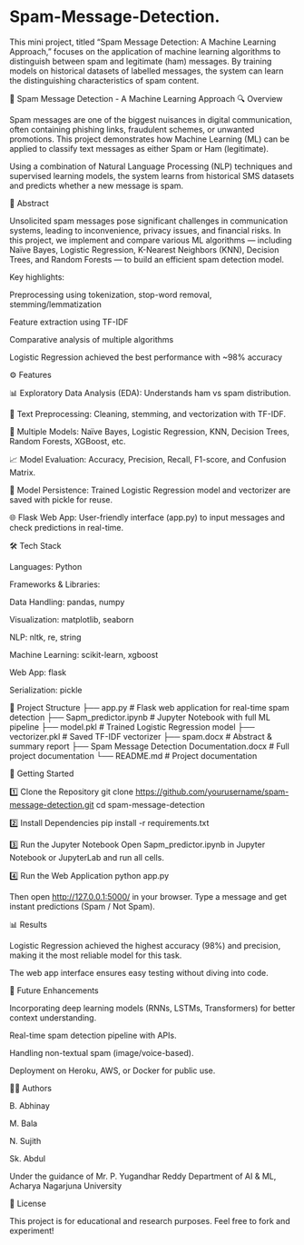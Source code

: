 # Spam-Message-Detection.
This mini project, titled “Spam Message Detection: A Machine Learning Approach,” focuses on the application of machine learning algorithms to distinguish between spam and legitimate (ham) messages. By training models on historical datasets of labelled messages, the system can learn the distinguishing characteristics of spam content.


📩 Spam Message Detection - A Machine Learning Approach
🔍 Overview

Spam messages are one of the biggest nuisances in digital communication, often containing phishing links, fraudulent schemes, or unwanted promotions. This project demonstrates how Machine Learning (ML) can be applied to classify text messages as either Spam or Ham (legitimate).

Using a combination of Natural Language Processing (NLP) techniques and supervised learning models, the system learns from historical SMS datasets and predicts whether a new message is spam.

🧾 Abstract

Unsolicited spam messages pose significant challenges in communication systems, leading to inconvenience, privacy issues, and financial risks. In this project, we implement and compare various ML algorithms — including Naïve Bayes, Logistic Regression, K-Nearest Neighbors (KNN), Decision Trees, and Random Forests — to build an efficient spam detection model.

Key highlights:

Preprocessing using tokenization, stop-word removal, stemming/lemmatization

Feature extraction using TF-IDF

Comparative analysis of multiple algorithms

Logistic Regression achieved the best performance with ~98% accuracy

⚙️ Features

📊 Exploratory Data Analysis (EDA): Understands ham vs spam distribution.

🧹 Text Preprocessing: Cleaning, stemming, and vectorization with TF-IDF.

🤖 Multiple Models: Naïve Bayes, Logistic Regression, KNN, Decision Trees, Random Forests, XGBoost, etc.

📈 Model Evaluation: Accuracy, Precision, Recall, F1-score, and Confusion Matrix.

💾 Model Persistence: Trained Logistic Regression model and vectorizer are saved with pickle for reuse.

🌐 Flask Web App: User-friendly interface (app.py) to input messages and check predictions in real-time.


🛠️ Tech Stack

Languages: Python

Frameworks & Libraries:

Data Handling: pandas, numpy

Visualization: matplotlib, seaborn

NLP: nltk, re, string

Machine Learning: scikit-learn, xgboost

Web App: flask

Serialization: pickle

📂 Project Structure
├── app.py                          # Flask web application for real-time spam detection
├── Sapm_predictor.ipynb            # Jupyter Notebook with full ML pipeline
├── model.pkl                       # Trained Logistic Regression model
├── vectorizer.pkl                  # Saved TF-IDF vectorizer
├── spam.docx                       # Abstract & summary report
├── Spam Message Detection Documentation.docx  # Full project documentation
└── README.md                       # Project documentation


🚀 Getting Started

1️⃣ Clone the Repository
git clone https://github.com/yourusername/spam-message-detection.git
cd spam-message-detection

2️⃣ Install Dependencies
pip install -r requirements.txt

3️⃣ Run the Jupyter Notebook
Open Sapm_predictor.ipynb in Jupyter Notebook or JupyterLab and run all cells.

4️⃣ Run the Web Application
python app.py

Then open http://127.0.0.1:5000/ in your browser.
Type a message and get instant predictions (Spam / Not Spam).

📊 Results

Logistic Regression achieved the highest accuracy (98%) and precision, making it the most reliable model for this task.

The web app interface ensures easy testing without diving into code.



📌 Future Enhancements

Incorporating deep learning models (RNNs, LSTMs, Transformers) for better context understanding.

Real-time spam detection pipeline with APIs.

Handling non-textual spam (image/voice-based).

Deployment on Heroku, AWS, or Docker for public use.

👨‍💻 Authors

B. Abhinay

M. Bala

N. Sujith

Sk. Abdul

Under the guidance of Mr. P. Yugandhar Reddy
Department of AI & ML, Acharya Nagarjuna University

📜 License

This project is for educational and research purposes. Feel free to fork and experiment!
